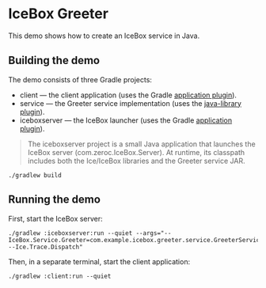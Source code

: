 # IceBox Greeter

This demo shows how to create an IceBox service in Java.

## Building the demo

The demo consists of three Gradle projects:

- client — the client application (uses the Gradle [application plugin]).
- service — the Greeter service implementation (uses the [java-library plugin]).
- iceboxserver — the IceBox launcher (uses the Gradle [application plugin]).

> The iceboxserver project is a small Java application that launches the IceBox server (com.zeroc.IceBox.Server).
> At runtime, its classpath includes both the Ice/IceBox libraries and the Greeter service JAR.

```shell
./gradlew build
```

## Running the demo

First, start the IceBox server:

```shell
./gradlew :iceboxserver:run --quiet --args="--IceBox.Service.Greeter=com.example.icebox.greeter.service.GreeterService --Ice.Trace.Dispatch"
```

Then, in a separate terminal, start the client application:

```shell
./gradlew :client:run --quiet
```

[application plugin]: https://docs.gradle.org/current/userguide/application_plugin.html
[java-library plugin]: https://docs.gradle.org/current/userguide/java_library_plugin.html

